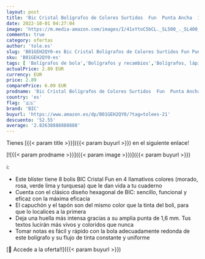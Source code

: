 ```yaml
---
layout: post
title: 'Bic Cristal Bolígrafos de Colores Surtidos  Fun  Punta Ancha  1 6 mm   Material Oficina  Blíster de 8 Bolis  Multicolor'
date: 2022-10-01 04:27:04
image: 'https://m.media-amazon.com/images/I/41xYtoC5bCL._SL500_._SL400_.jpg'
comments: true
category: ofertas
author: 'tole.es'
slug: 'B01GEH2QY0-es Bic Cristal Bolígrafos de Colores Surtidos Fun Punta Ancha...'
sku: 'B01GEH2QY0-es'
tags: [ 'Bolígrafos de bola','Bolígrafos y recambios','Bolígrafos, lápices y útiles de escritura','Oficina y papelería','bic','bolígrafos','cristal','🇪🇸', ]
actualPrice: 2.89 EUR
currency: EUR
price: 2.89
comparePrice: 6.09 EUR
prodname: 'Bic Cristal Bolígrafos de Colores Surtidos  Fun  Punta Ancha  1 6 mm   Material Oficina  Blíster de 8 Bolis  Multicolor'
country: 'es'
flag: '🇪🇸'
brand: 'BIC'
buyurl: 'https://www.amazon.es/dp/B01GEH2QY0/?tag=tolees-21'
descuento: '52.55'
average: '2.82638888888888'
---
```


Tienes [{{< param title >}}]({{< param buyurl >}}) en el siguiente enlace!

[![{{< param prodname >}}]({{< param image >}})]({{< param buyurl >}})

ℹ️:

- Este blíster tiene 8 bolis BIC Cristal Fun en 4 llamativos colores (morado, rosa, verde lima y turquesa) que le dan vida a tu cuaderno
- Cuenta con el clásico diseño hexagonal de BIC: sencillo, funcional y eficaz con la máxima eficacia
- El capuchón y el tapón son del mismo color que la tinta del boli, para que lo localices a la primera
- Deja una huella más intensa gracias a su amplia punta de 1,6 mm. Tus textos lucirán más vivos y coloridos que nunca
- Tomar notas es fácil y rápido con la bola adecuadamente redonda de este bolígrafo y su flujo de tinta constante y uniforme

[🛒 Accede a la oferta!!]({{< param buyurl >}})
